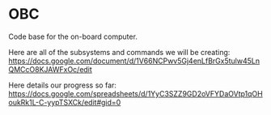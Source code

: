 # OBC
Code base for the on-board computer.

Here are all of the subsystems and commands we will be creating: https://docs.google.com/document/d/1V66NCPwv5Gj4enLfBrGx5tulw45LnQMCcO8KJAWFxOc/edit

Here details our progress so far: https://docs.google.com/spreadsheets/d/1YyC3SZZ9GD2oVFYDaOVtp1qOHoukRk1L-C-yypTSXCk/edit#gid=0



